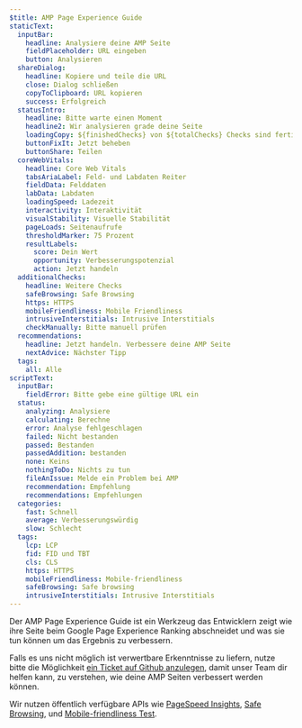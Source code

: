 ```yaml
---
$title: AMP Page Experience Guide
staticText:
  inputBar:
    headline: Analysiere deine AMP Seite
    fieldPlaceholder: URL eingeben
    button: Analysieren
  shareDialog:
    headline: Kopiere und teile die URL
    close: Dialog schließen
    copyToClipboard: URL kopieren
    success: Erfolgreich
  statusIntro:
    headline: Bitte warte einen Moment
    headline2: Wir analysieren grade deine Seite
    loadingCopy: ${finishedChecks} von ${totalChecks} Checks sind fertig
    buttonFixIt: Jetzt beheben
    buttonShare: Teilen
  coreWebVitals:
    headline: Core Web Vitals
    tabsAriaLabel: Feld- und Labdaten Reiter
    fieldData: Felddaten
    labData: Labdaten
    loadingSpeed: Ladezeit
    interactivity: Interaktivität
    visualStability: Visuelle Stabilität
    pageLoads: Seitenaufrufe
    thresholdMarker: 75 Prozent
    resultLabels:
      score: Dein Wert
      opportunity: Verbesserungspotenzial
      action: Jetzt handeln
  additionalChecks:
    headline: Weitere Checks
    safeBrowsing: Safe Browsing
    https: HTTPS
    mobileFriendliness: Mobile Friendliness
    intrusiveInterstitials: Intrusive Interstitials
    checkManually: Bitte manuell prüfen
  recommendations:
    headline: Jetzt handeln. Verbessere deine AMP Seite
    nextAdvice: Nächster Tipp
  tags:
    all: Alle
scriptText:
  inputBar:
    fieldError: Bitte gebe eine gültige URL ein
  status:
    analyzing: Analysiere
    calculating: Berechne
    error: Analyse fehlgeschlagen
    failed: Nicht bestanden
    passed: Bestanden
    passedAddition: bestanden
    none: Keins
    nothingToDo: Nichts zu tun
    fileAnIssue: Melde ein Problem bei AMP
    recommendation: Empfehlung
    recommendations: Empfehlungen
  categories:
    fast: Schnell
    average: Verbesserungswürdig
    slow: Schlecht
  tags:
    lcp: LCP
    fid: FID und TBT
    cls: CLS
    https: HTTPS
    mobileFriendliness: Mobile-friendliness
    safeBrowsing: Safe browsing
    intrusiveInterstitials: Intrusive Interstitials
---
```


Der AMP Page Experience Guide ist ein Werkzeug das Entwicklern zeigt
wie ihre Seite beim Google Page Experience Ranking abschneidet und
was sie tun können um das Ergebnis zu verbessern.
 
Falls es uns nicht möglich ist verwertbare Erkenntnisse zu liefern,
nutze bitte die Möglichkeit 
[ein Ticket auf Github anzulegen](https://github.com/ampproject/amphtml/issues/new?assignees=&labels=Type:+Page+experience&template=page-experience.md&title=Page+experience+issue),
damit unser Team dir helfen kann, zu verstehen, wie deine AMP Seiten
verbessert werden können.

Wir nutzen öffentlich verfügbare APIs wie
[PageSpeed Insights](https://developers.google.com/speed/pagespeed/insights/),
[Safe Browsing](https://developers.google.com/safe-browsing/v4/lookup-api),
und [Mobile-friendliness Test](https://search.google.com/test/mobile-friendly).
